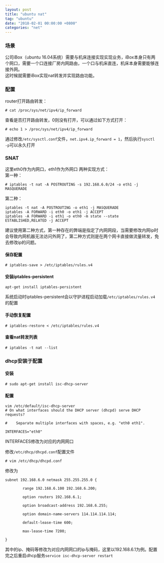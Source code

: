 ```yaml
---
layout: post
title: "ubuntu nat"
tag: "ubuntu"
date: "2018-02-01 00:00:00 +0800"
categories: "net"
---
```


### 场景  

公司iBox（ubuntu 16.04系统）需要与机床连接实现实现业务，iBox本身只有两个网口，需要一个口连接厂房内网路由，一个口与机床直连，机床本身需要能够连接外网。  
这时候就需要iBox实现nat转发并实现路由功能。

<!--more--> 

### 配置  

router打开路由转发：  
```
# cat /proc/sys/net/ipv4/ip_forward
```  
查看是否打开路由转发，0则没有打开，可以通过如下方式打开： 
```
# echo 1 > /proc/sys/net/ipv4/ip_forward
```  
通过修改`/etc/sysctl.conf`文件，`net.ipv4.ip_forward = 1`，然后执行`sysctl -p`可以永久打开


### SNAT

这里eth0作为内网口，eth1作为外网口
两种实现方式：  
第一种：  
```
# iptables -t nat -A POSTROUTING -s 192.168.6.0/24 -o eth1 -j MASQUERADE  
```
第二种：  
```
iptables -t nat -A POSTROUTING -o eth1 -j MASQUERADE
iptables -A FORWARD -i eth0 -o eth1 -j ACCEPT
iptables -A FORWARD -i eth1 -o eth0 -m state --state ESTABLISHED,RELATED -j ACCEPT  
```
建议使用第二种方式，第一种存在的弊端是指定了内网网段，当需要修改内网ip时会导致内网机器无法访问外网了，第二种方式则是在两个网卡直接做流量转发，免去修改ip的问题。

#### 保存配置  

```
# iptables-save > /etc/iptables/rules.v4
```
#### 安装iptables-persistent 

```
apt-get install iptables-persistent
```
系统启动时iptables-persistent会以守护进程启动加载`/etc/iptables/rules.v4`的配置

#### 手动恢复配置  

```
# iptables-restore < /etc/iptables/rules.v4	
```

#### 查看nat转发列表

```
# iptables -t nat --list
```

### dhcp安装于配置

#### 安装

```
# sudo apt-get install isc-dhcp-server
```

#### 配置

```
vim /etc/default/isc-dhcp-server
# On what interfaces should the DHCP server (dhcpd) serve DHCP requests?
			
#    Separate multiple interfaces with spaces, e.g. "eth0 eth1".
			
INTERFACES="eth0"
```
INTERFACES修改为对应的内网网口  

修改`/etc/dhcp/dhcpd.conf`配置文件
```
# vim /etc/dhcp/dhcpd.conf
```
修改为
```
subnet 192.168.6.0 netmask 255.255.255.0 {
			
        range 192.168.6.100 192.168.6.200;
			
        option routers 192.168.6.1;
			
        option broadcast-address 192.168.6.255;
			
        option domain-name-servers 114.114.114.114;
			
        default-lease-time 600;
			
        max-lease-time 7200;
			
}
```
其中的ip、掩码等修改为对应内网网口的ip与掩码，这里以192.168.6.1为例。配置完之后重启dhcp服务`service isc-dhcp-server restart`




  


